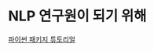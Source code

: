 NLP 연구원이 되기 위해
=============
[파이썬 패키지 튜토리얼](https://github.com/hyunjiHong/std_NLP/blob/master/tutorial_package.ipynb)
